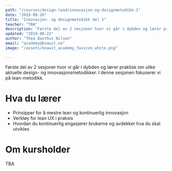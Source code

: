 ```yaml
---
path: "/courses/design-lead/innovasjon-og-designmetodikk-1"
date: "2019-09-26"
title: "Innovasjon- og designmetodikk del 1"
teacher: "TBA"
description: "Første del av 2 sesjoner hvor vi går i dybden og lærer praktisk om ulike aktuelle design- og innovasjonsmetodikker. I denne sesjonen fokuserer vi på lean-metodikk."
updated: "2019-08-23"
author: "Thea Basthus Nilsen"
email: "academy@knowit.no"
image: "/assets/knowit_academy_favicon_white.png"

---
```


Første del av 2 sesjoner hvor vi går i dybden og lærer praktisk om ulike aktuelle design- og innovasjonsmetodikker. I denne sesjonen fokuserer vi på lean-metodikk.

# Hva du lærer

- Prinsipper for å mestre lean og kontinuerlig innovasjon
- Verktøy for lean UX i praksis
- Hvordan du kontinuerlig engasjerer brukerne og avdekker hva du skal utvikles

# Om kursholder

TBA
